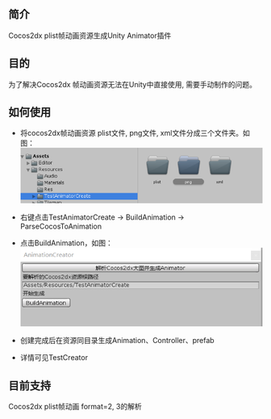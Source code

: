 ## 简介
Cocos2dx plist帧动画资源生成Unity Animator插件

## 目的
为了解决Cocos2dx 帧动画资源无法在Unity中直接使用, 需要手动制作的问题。

## 如何使用
 - 将cocos2dx帧动画资源 plist文件, png文件, xml文件分成三个文件夹。如图：
![](./Doc/1.png)

 - 右键点击TestAnimatorCreate -> BuildAnimation -> ParseCocosToAnimation
 - 点击BuildAnimation，如图：
  ![](./Doc/3.png)

 - 创建完成后在资源同目录生成Animation、Controller、prefab

- 详情可见TestCreator

## 目前支持
Cocos2dx plist帧动画 format=2, 3的解析
